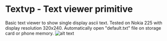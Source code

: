 # Textvp - Text viewer primitive
Basic text viewer to show single display ascii text. Tested on Nokia 225 with display resolution 320x240. Automatically open "default.txt" file on storage card or phone memory.
![alt text](https://rdzdx.github.io/textvp/Picture.jpg)
